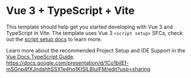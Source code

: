 # Vue 3 + TypeScript + Vite

This template should help get you started developing with Vue 3 and TypeScript in Vite. The template uses Vue 3 `<script setup>` SFCs, check out the [script setup docs](https://v3.vuejs.org/api/sfc-script-setup.html#sfc-script-setup) to learn more.

Learn more about the recommended Project Setup and IDE Support in the [Vue Docs TypeScript Guide](https://vuejs.org/guide/typescript/overview.html#project-setup).
https://docs.google.com/presentation/d/1Co1biIEf-mSGnp4fXJndshhSSX1e4ho1KISlLBIuIFM/edit?usp=sharing
